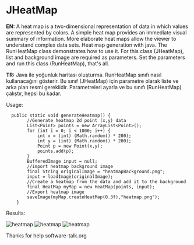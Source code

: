 # JHeatMap

**EN:** A heat map is a two-dimensional representation of data in which values are represented by colors. A simple heat map provides an immediate visual summary of information. More elaborate heat maps allow the viewer to understand complex data sets. Heat map generation with java. The RunHeatMap class demonstrates how to use it. For this class (JHeatMap), list and background image are required as parameters. Set the parameters and run this class (RunHeatMap), that's all.

**TR:** Java ile yoğunluk haritası oluşturma. RunHeatMap sınıfı nasıl kullanacağını gösterir. Bu sınıf (JHeatMap) için parametre olarak liste ve arka plan resmi gereklidir. Parametreleri ayarla ve bu sınıfı (RunHeatMap) çalıştır, hepsi bu kadar.

Usage:

      public static void generateHeatmap() {
            //Generate heatmap 2d point (x,y) data
            List<Point> points = new ArrayList<Point>(); 
            for (int i = 0; i < 1000; i++) {
                int x = (int) (Math.random() * 200);
                int y = (int) (Math.random() * 200);
                Point p = new Point(x,y);
                points.add(p);
            }
            BufferedImage input = null;
            //import heatmap background image
            final String originalImage = "heatmapBackground.png";
            input = loadImage(originalImage);
            //Create a heatmap from the data and add it to the background
            final HeatMap myMap = new HeatMap(points, input);
            //Export heatmap image
            saveImage(myMap.createHeatMap(0.3f),"heatmap.png");
        }


Results:

![heatmap](http://i.imgur.com/W0YCvkM.png)
![heatmap](http://mesutpiskin.com/blog/wp-content/uploads/2018/04/heatmap-640x480.jpeg)
![heatmap](https://community.uservoice.com/wp-content/uploads/heatmap-f-shape-800x371.jpg)


Thanks for help software-talk.org
